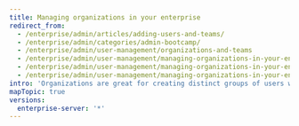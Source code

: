 ```yaml
---
title: Managing organizations in your enterprise
redirect_from:
  - /enterprise/admin/articles/adding-users-and-teams/
  - /enterprise/admin/categories/admin-bootcamp/
  - /enterprise/admin/user-management/organizations-and-teams
  - /enterprise/admin/user-management/managing-organizations-in-your-enterprise
  - /enterprise/admin/user-management/managing-organizations-in-your-enterprise
  - /enterprise/admin/user-management/managing-organizations-in-your-enterprise
intro: 'Organizations are great for creating distinct groups of users within your company, such as divisions or groups working on similar projects. Public repositories that belong to an organization are accessible to users in other organizations, while private repositories are inaccessible to anyone but members of the organization.'
mapTopic: true
versions:
  enterprise-server: '*'
---
```



